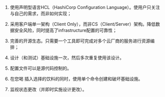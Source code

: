

1. 使用声明型语言HCL（HashiCorp Configuration Language）。使用户只关注与自己的需求，而非如何实现；
2. 采用客户端单一架构（Client Only），而非CS（Client/Server）架构。降低数据安全风险，同时提高了infrastructure配置的可靠性；
3. 完善的开源生态。只需要一个工具即可完成对多个云厂商的服务进行资源编排；

4. 设计（和测试）基础设施一次，然后多次重复使用该设计。
5. 配置文件可以是源代码控制的。
6. 在您喝 插入选择的饮料的同时，使用单个命令创建和破坏基础设施。
7. 监视状态更改（并即时实施设计更改）。



